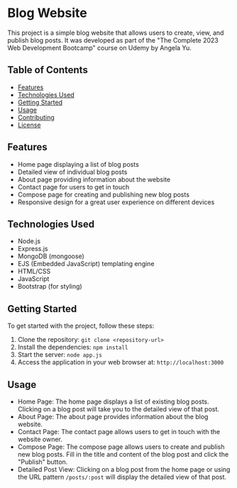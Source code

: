# Blog Website

This project is a simple blog website that allows users to create, view, and publish blog posts. It was developed as part of the "The Complete 2023 Web Development Bootcamp" course on Udemy by Angela Yu.

## Table of Contents

- [Features](#features)
- [Technologies Used](#technologies-used)
- [Getting Started](#getting-started)
- [Usage](#usage)
- [Contributing](#contributing)
- [License](#license)

## Features

- Home page displaying a list of blog posts
- Detailed view of individual blog posts
- About page providing information about the website
- Contact page for users to get in touch
- Compose page for creating and publishing new blog posts
- Responsive design for a great user experience on different devices

## Technologies Used

- Node.js
- Express.js
- MongoDB (mongoose)
- EJS (Embedded JavaScript) templating engine
- HTML/CSS
- JavaScript
- Bootstrap (for styling)

## Getting Started

To get started with the project, follow these steps:

1. Clone the repository: `git clone <repository-url>`
2. Install the dependencies: `npm install`
3. Start the server: `node app.js`
4. Access the application in your web browser at: `http://localhost:3000`

## Usage

- Home Page: The home page displays a list of existing blog posts. Clicking on a blog post will take you to the detailed view of that post.
- About Page: The about page provides information about the blog website.
- Contact Page: The contact page allows users to get in touch with the website owner.
- Compose Page: The compose page allows users to create and publish new blog posts. Fill in the title and content of the blog post and click the "Publish" button.
- Detailed Post View: Clicking on a blog post from the home page or using the URL pattern `/posts/:post` will display the detailed view of that post.

